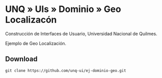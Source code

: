 # UNQ » UIs » Dominio » Geo Localizacón

Construcción de Interfaces de Usuario, Universidad Nacional de Quilmes.

Ejemplo de Geo Localización.

## Download

```
git clone https://github.com/unq-ui/ej-dominio-geo.git
```
